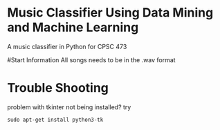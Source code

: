 # Music Classifier Using Data Mining and Machine Learning

A music classifier in Python for CPSC 473

#Start Information
All songs needs to be in the .wav format



# Trouble Shooting
problem with tkinter not being installed? try
```
sudo apt-get install python3-tk
```